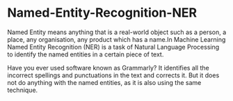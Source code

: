 # Named-Entity-Recognition-NER

Named Entity means anything that is a real-world object such as a person, a place, any organisation, any product which has a name.In Machine Learning Named Entity Recognition (NER) is a task of Natural Language Processing to identify the named entities in a certain piece of text.

Have you ever used software known as Grammarly? It identifies all the incorrect spellings and punctuations in the text and corrects it. But it does not do anything with the named entities, as it is also using the same technique.
